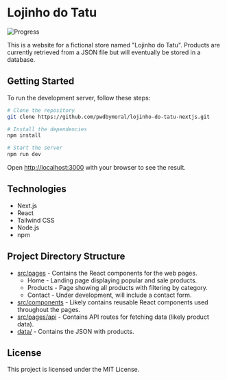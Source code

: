 # Lojinho do Tatu

![Progress](https://progress-bar.dev/70/?title=Progress&color=fca5a5&width=100)

This is a website for a fictional store named "Lojinho do Tatu".
Products are currently retrieved from a JSON file but will eventually be stored in a database.

## Getting Started

To run the development server, follow these steps:

```bash
# Clone the repository
git clone https://github.com/pwdbymoral/lojinho-do-tatu-nextjs.git

# Install the dependencies
npm install

# Start the server
npm run dev
```

Open [http://localhost:3000](http://localhost:3000) with your browser to see the result.

## Technologies

- Next.js
- React
- Tailwind CSS
- Node.js
- npm

## Project Directory Structure

- [src/pages](src/pages) - Contains the React components for the web pages.
  - Home - Landing page displaying popular and sale products.
  - Products - Page showing all products with filtering by category.
  - Contact - Under development, will include a contact form.
- [src/components](src/components) - Likely contains reusable React components used throughout the pages.
- [src/pages/api](src/pages/api) - Contains API routes for fetching data (likely product data).
- [data/](data/) - Contains the JSON with products.

## License

This project is licensed under the MIT License.
